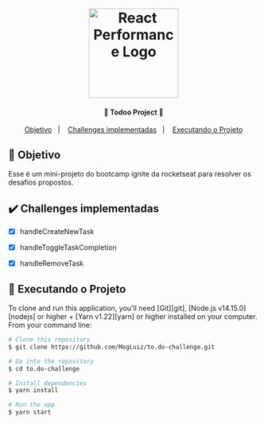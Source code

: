 <h1 align="center">
    <img alt="React Performance Logo" width="180" height="180" src="https://user-images.githubusercontent.com/58401291/153324445-0dca465b-2c59-483c-bad9-9994ee72ee1f.png" />
    <br>
</h1>


<h4 align="center">
 🚀 Todoo Project 🚀
</h4>


<p align="center">
   <a href="#dart-objetivo">Objetivo</a>&nbsp;&nbsp;&nbsp;|&nbsp;&nbsp;&nbsp;
  <a href="#heavy_check_mark-challenges-implementadas">Challenges implementadas</a>&nbsp;&nbsp;&nbsp;|&nbsp;&nbsp;&nbsp;
  <a href="#rocket-executando-o-projeto">Executando o Projeto</a>
</p>


## :dart: Objetivo

<p>
   Esse é um mini-projeto do bootcamp ignite da rocketseat para resolver os desafios propostos.
</p>

## :heavy_check_mark: Challenges implementadas

-   [x] handleCreateNewTask
-   [x] handleToggleTaskCompletion
-   [x] handleRemoveTask


## :rocket: Executando o Projeto

To clone and run this application, you'll need [Git][git], [Node.js v14.15.0][nodejs] or higher + [Yarn v1.22][yarn] or higher installed on your computer. From your command line:

```bash
# Clone this repository
$ git clone https://github.com/MogLuiz/to.do-challenge.git

# Go into the repository
$ cd to.do-challenge

# Install dependencies
$ yarn install

# Run the app
$ yarn start
```
